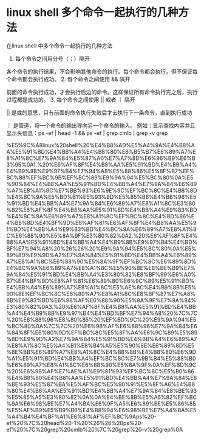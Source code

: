 # linux shell 多个命令一起执行的几种方法

在linux shell 中多个命令一起执行的几种方法

1. 每个命令之间用分号（；）隔开

各个命令的执行结果，不会影响其他命令的执行。每个命令都会执行，但不保证每个命令都会执行成功。
2. 每个命令之间使用 && 隔开

前面的命令执行成功，才会执行后边的命令。这样保证所有命令执行完之后，执行过程都是成功的。
3. 每个命令之间使用 || 或者 ｜ 隔开

|| 是或的意思，只有前面的命令执行失败后才去执行下一条命令，直到执行成功

｜ 是管道，将一个命令的输出导向另一个命令的输入。
例如：显示查找内容并且显示头信息：ps -ef | head -1 && ps -ef | grep cmlb | grep -v grep

%E5%9C%A8linux%20shell%20%E4%B8%AD%E5%A4%9A%E4%B8%AA%E5%91%BD%E4%BB%A4%E4%B8%80%E8%B5%B7%E6%89%A7%E8%A1%8C%E7%9A%84%E5%87%A0%E7%A7%8D%E6%96%B9%E6%B3%95%0A1.%20%E6%AF%8F%E4%B8%AA%E5%91%BD%E4%BB%A4%E4%B9%8B%E9%97%B4%E7%94%A8%E5%88%86%E5%8F%B7%EF%BC%88%EF%BC%9B%EF%BC%89%E9%9A%94%E5%BC%80%0A%E5%90%84%E4%B8%AA%E5%91%BD%E4%BB%A4%E7%9A%84%E6%89%A7%E8%A1%8C%E7%BB%93%E6%9E%9C%EF%BC%8C%E4%B8%8D%E4%BC%9A%E5%BD%B1%E5%93%8D%E5%85%B6%E4%BB%96%E5%91%BD%E4%BB%A4%E7%9A%84%E6%89%A7%E8%A1%8C%E3%80%82%E6%AF%8F%E4%B8%AA%E5%91%BD%E4%BB%A4%E9%83%BD%E4%BC%9A%E6%89%A7%E8%A1%8C%EF%BC%8C%E4%BD%86%E4%B8%8D%E4%BF%9D%E8%AF%81%E6%AF%8F%E4%B8%AA%E5%91%BD%E4%BB%A4%E9%83%BD%E4%BC%9A%E6%89%A7%E8%A1%8C%E6%88%90%E5%8A%9F%E3%80%82%0A2.%20%E6%AF%8F%E4%B8%AA%E5%91%BD%E4%BB%A4%E4%B9%8B%E9%97%B4%E4%BD%BF%E7%94%A8%20%26%26%20%E9%9A%94%E5%BC%80%0A%E5%89%8D%E9%9D%A2%E7%9A%84%E5%91%BD%E4%BB%A4%E6%89%A7%E8%A1%8C%E6%88%90%E5%8A%9F%EF%BC%8C%E6%89%8D%E4%BC%9A%E6%89%A7%E8%A1%8C%E5%90%8E%E8%BE%B9%E7%9A%84%E5%91%BD%E4%BB%A4%E3%80%82%E8%BF%99%E6%A0%B7%E4%BF%9D%E8%AF%81%E6%89%80%E6%9C%89%E5%91%BD%E4%BB%A4%E6%89%A7%E8%A1%8C%E5%AE%8C%E4%B9%8B%E5%90%8E%EF%BC%8C%E6%89%A7%E8%A1%8C%E8%BF%87%E7%A8%8B%E9%83%BD%E6%98%AF%E6%88%90%E5%8A%9F%E7%9A%84%E3%80%82%0A3.%20%E6%AF%8F%E4%B8%AA%E5%91%BD%E4%BB%A4%E4%B9%8B%E9%97%B4%E4%BD%BF%E7%94%A8%20%7C%7C%20%E6%88%96%E8%80%85%20%EF%BD%9C%20%E9%9A%94%E5%BC%80%0A%7C%7C%20%E6%98%AF%E6%88%96%E7%9A%84%E6%84%8F%E6%80%9D%EF%BC%8C%E5%8F%AA%E6%9C%89%E5%89%8D%E9%9D%A2%E7%9A%84%E5%91%BD%E4%BB%A4%E6%89%A7%E8%A1%8C%E5%A4%B1%E8%B4%A5%E5%90%8E%E6%89%8D%E5%8E%BB%E6%89%A7%E8%A1%8C%E4%B8%8B%E4%B8%80%E6%9D%A1%E5%91%BD%E4%BB%A4%EF%BC%8C%E7%9B%B4%E5%88%B0%E6%89%A7%E8%A1%8C%E6%88%90%E5%8A%9F%0A%EF%BD%9C%20%E6%98%AF%E7%AE%A1%E9%81%93%EF%BC%8C%E5%B0%86%E4%B8%80%E4%B8%AA%E5%91%BD%E4%BB%A4%E7%9A%84%E8%BE%93%E5%87%BA%E5%AF%BC%E5%90%91%E5%8F%A6%E4%B8%80%E4%B8%AA%E5%91%BD%E4%BB%A4%E7%9A%84%E8%BE%93%E5%85%A5%E3%80%82%0A%0A%E4%BE%8B%E5%A6%82%EF%BC%9A%E6%98%BE%E7%A4%BA%E6%9F%A5%E6%89%BE%E5%86%85%E5%AE%B9%E5%B9%B6%E4%B8%94%E6%98%BE%E7%A4%BA%E5%A4%B4%E4%BF%A1%E6%81%AF%EF%BC%9Aps%20-ef%20%7C%20head%20-1%20%26%26%20ps%20-ef%20%7C%20grep%20cmlb%20%7C%20grep%20-v%20grep%0A
